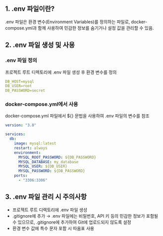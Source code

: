 ## 1. .env 파일이란?  
.env 파일은 환경 변수(Environment Variables)를 정의하는 파일로, docker-compose.yml과 함께 사용하여 민감한 정보를 숨기거나 설정 값을 관리할 수 있음.  
  
## 2. .env 파일 생성 및 사용  
### .env 파일 정의   
프로젝트 루트 디렉토리에 .env 파일 생성 후 환경 변수를 정의  
```yaml  
DB_HOST=mysql
DB_USER=root
DB_PASSWORD=secret  
```  
### docker-compose.yml에서 사용  
docker-compose.yml 파일에서 ${} 문법을 사용하여 .env 파일의 변수를 참조  
```yaml  
version: "3.8"

services:
  db:
    image: mysql:latest
    restart: always
    environment:
      MYSQL_ROOT_PASSWORD: ${DB_PASSWORD}
      MYSQL_DATABASE: my_database
      MYSQL_USER: ${DB_USER}
      MYSQL_PASSWORD: ${DB_PASSWORD}
    ports:
      - "3306:3306"  
```  
## 3. .env 파일 관리 시 주의사항  
* 프로젝트 루트 디렉토리에 .env 파일 생성  
* .gitignore에 추가 → .env 파일에는 비밀번호, API 키 등의 민감한 정보가 포함될 수 있으므로, .gitignore에 추가하여 Git에 업로드되지 않도록 설정  
* 환경 변수 값에 특수 문자 포함 시 따옴표 사용  
  
